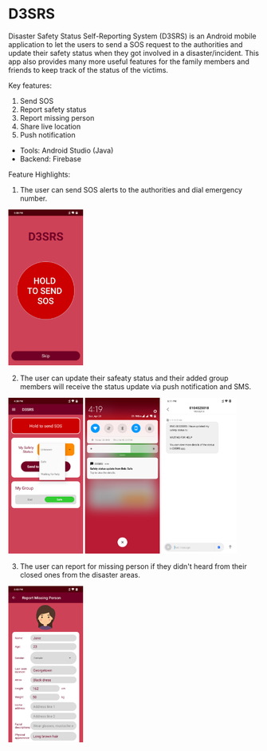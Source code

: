 # D3SRS
Disaster Safety Status Self-Reporting System (D3SRS) is an Android mobile application to let the users to send a SOS request to the authorities and update their safety status when they got involved in a disaster/incident. This app also provides many more useful features for the family members and friends to keep track of the status of the victims.

Key features:
1. Send SOS
2. Report safety status
3. Report missing person
4. Share live location
5. Push notification


- Tools: Android Studio (Java)
- Backend: Firebase

Feature Highlights:


1. The user can send SOS alerts to the authorities and dial emergency number.

<img src="https://github.com/Skai2104/D3SRS/blob/master/Screenshots/start_screen.png" width="150">

2. The user can update their safeaty status and their added group members will receive the status update via push notification and SMS.

<img src="https://github.com/Skai2104/D3SRS/blob/master/Screenshots/safety_status.png" width="150"> <img src="https://github.com/Skai2104/D3SRS/blob/master/Screenshots/status_notification.png" width="150"> <img src="https://github.com/Skai2104/D3SRS/blob/master/Screenshots/sms.png" width="150">

3. The user can report for missing person if they didn't heard from their closed ones from the disaster areas.

<img src="https://github.com/Skai2104/D3SRS/blob/master/Screenshots/report_missing_person.png" width="150">
